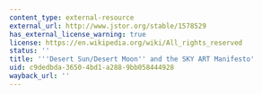 ```yaml
---
content_type: external-resource
external_url: http://www.jstor.org/stable/1578529
has_external_license_warning: true
license: https://en.wikipedia.org/wiki/All_rights_reserved
status: ''
title: '''Desert Sun/Desert Moon'' and the SKY ART Manifesto'
uid: c9dedbda-3650-4bd1-a288-9bb058444928
wayback_url: ''
---
```

